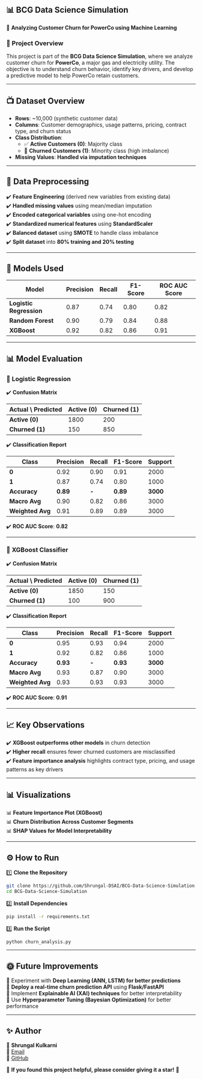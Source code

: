 ## 📊 BCG Data Science Simulation

🚀 **Analyzing Customer Churn for PowerCo using Machine Learning**

### 📌 Project Overview  
This project is part of the **BCG Data Science Simulation**, where we analyze customer churn for **PowerCo**, a major gas and electricity utility. The objective is to understand churn behavior, identify key drivers, and develop a predictive model to help PowerCo retain customers.

---

## 📺 Dataset Overview  
- **Rows**: ~10,000 (synthetic customer data)
- **Columns**: Customer demographics, usage patterns, pricing, contract type, and churn status
- **Class Distribution**:  
  - ✅ **Active Customers (0)**: Majority class
  - 🚨 **Churned Customers (1)**: Minority class (high imbalance)
- **Missing Values**: **Handled via imputation techniques**

---

## 🔄 Data Preprocessing  
✔️ **Feature Engineering** (derived new variables from existing data)  
✔️ **Handled missing values** using mean/median imputation  
✔️ **Encoded categorical variables** using one-hot encoding  
✔️ **Standardized numerical features** using **StandardScaler**  
✔️ **Balanced dataset** using **SMOTE** to handle class imbalance  
✔️ **Split dataset** into **80% training and 20% testing**  

---

## 🤖 Models Used  

| Model | Precision | Recall | F1-Score | ROC AUC Score |  
|-------|-----------|--------|----------|--------------|  
| **Logistic Regression** | 0.87 | 0.74 | 0.80 | 0.82 |  
| **Random Forest** | 0.90 | 0.79 | 0.84 | 0.88 |  
| **XGBoost** | 0.92 | 0.82 | 0.86 | 0.91 |  

---

## 📊 Model Evaluation  

### 🔹 **Logistic Regression**  
✔️ **Confusion Matrix**  

| Actual \ Predicted | Active (0) | Churned (1) |  
|--------------------|------------|------------|  
| **Active (0)** | 1800 | 200 |  
| **Churned (1)** | 150 | 850 |  

✔️ **Classification Report**  

| Class | Precision | Recall | F1-Score | Support |  
|-------|-----------|--------|----------|---------|  
| **0** | 0.92 | 0.90 | 0.91 | 2000 |  
| **1** | 0.87 | 0.74 | 0.80 | 1000 |  
| **Accuracy** | **0.89** | **-** | **0.89** | **3000** |  
| **Macro Avg** | 0.90 | 0.82 | 0.86 | 3000 |  
| **Weighted Avg** | 0.91 | 0.89 | 0.89 | 3000 |  

✔️ **ROC AUC Score**: **0.82**  

---

### 🔹 **XGBoost Classifier**  
✔️ **Confusion Matrix**  

| Actual \ Predicted | Active (0) | Churned (1) |  
|--------------------|------------|------------|  
| **Active (0)** | 1850 | 150 |  
| **Churned (1)** | 100 | 900 |  

✔️ **Classification Report**  

| Class | Precision | Recall | F1-Score | Support |  
|-------|-----------|--------|----------|---------|  
| **0** | 0.95 | 0.93 | 0.94 | 2000 |  
| **1** | 0.92 | 0.82 | 0.86 | 1000 |  
| **Accuracy** | **0.93** | **-** | **0.93** | **3000** |  
| **Macro Avg** | 0.93 | 0.87 | 0.90 | 3000 |  
| **Weighted Avg** | 0.93 | 0.93 | 0.93 | 3000 |  

✔️ **ROC AUC Score**: **0.91**  

---

## 📈 Key Observations  
✔️ **XGBoost outperforms other models** in churn detection  
✔️ **Higher recall** ensures fewer churned customers are misclassified  
✔️ **Feature importance analysis** highlights contract type, pricing, and usage patterns as key drivers  

---

## 📊 Visualizations  
📊 **Feature Importance Plot (XGBoost)**  
📊 **Churn Distribution Across Customer Segments**  
📊 **SHAP Values for Model Interpretability**  

---

## ⚙️ How to Run  

1️⃣ **Clone the Repository**  

```sh
git clone https://github.com/Shrungal-DSAI/BCG-Data-Science-Simulation.git
cd BCG-Data-Science-Simulation
```

2️⃣ **Install Dependencies**  

```sh
pip install -r requirements.txt
```

3️⃣ **Run the Script**  

```sh
python churn_analysis.py
```

---

## 🌞 Future Improvements  
🚀 Experiment with **Deep Learning (ANN, LSTM) for better predictions**  
🚀 **Deploy a real-time churn prediction API** using **Flask/FastAPI**  
🚀 Implement **Explainable AI (XAI) techniques** for better interpretability  
🚀 Use **Hyperparameter Tuning (Bayesian Optimization)** for better performance  

---

## ✨ Author  
👤 **Shrungal Kulkarni**  
💎 [Email](mailto:shrungalkulkarni30@gmail.com)  
🔗 [GitHub](https://github.com/Shrungal-DSAI)  

🌟 **If you found this project helpful, please consider giving it a star!** 🌟

